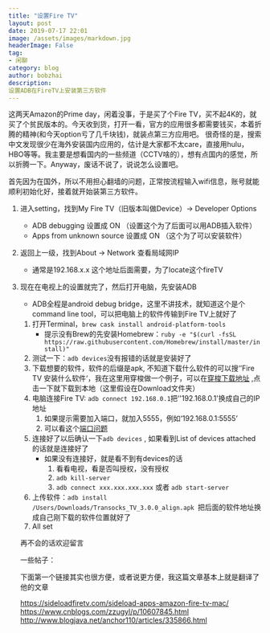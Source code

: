 ```yaml
---
title: "设置Fire TV"
layout: post
date: 2019-07-17 22:01
image: /assets/images/markdown.jpg
headerImage: False
tag:
- 闲聊
category: blog
author: bobzhai
description: 
设置ADB在FireTV上安装第三方软件
---
```


这两天Amazon的Prime day，闲着没事，于是买了个Fire TV，买不起4K的，就买了个贫民版本的。今天收到货，打开一看，官方的应用很多都需要钱买，本着折腾的精神(和今天option亏了几千块钱)，就装点第三方应用吧。
很奇怪的是，搜索中文发现很少在海外安装国内应用的，估计是大家都不太care，直接用hulu，HBO等等。我主要是想看国内的一些频道（CCTV啥的），想有点国内的感觉，所以折腾一下。Anyway，废话不说了，说说怎么设置吧。

首先因为在国外，所以不用担心翻墙的问题，正常按流程输入wifi信息，账号就能顺利初始化好，接着就开始装第三方软件。

1. 进入setting，找到My Fire TV（旧版本叫做Device）-> Developer Options
   * ADB debugging 设置成 ON （设置这个为了后面可以用ADB插入软件）
   * Apps from unknown source 设置成 ON （这个为了可以安装软件）

2. 返回上一级，找到About -> Network 查看局域网IP

   * 通常是192.168.x.x 这个地址后面需要，为了locate这个fireTV

3. 现在在电视上的设置就完了，然后打开电脑，先安装ADB

   * ADB全程是android debug bridge，这里不讲技术，就知道这个是个command line tool，可以把电脑上的软件传输到Fire TV上就好了

   1. 打开Terminal，`brew cask install android-platform-tools`
      * 提示没有Brew的先安装Homebrew：`ruby -e "$(curl -fsSL https://raw.githubusercontent.com/Homebrew/install/master/install)"`
   2. 测试一下：`adb devices`没有报错的话就是安装好了
   3. 下载想要的软件，软件的后缀是apk, 不知道下载什么软件的可以搜‘’Fire TV 安装什么软件‘，我在这里用穿梭做一个例子，可以在[穿梭下载地址](https://www.transocks.com/tv_wechat.html) ,点击一下就下载到本地（这里假设在Download文件夹）
   4. 电脑连接Fire TV: `adb connect 192.168.0.1`把‘'192.168.0.1'换成自己的IP地址
      1. 如果提示需要加入端口，就加入5555，例如‘192.168.0.1:5555’
      2. 可以看这个[端口问题](https://www.cnblogs.com/zzugyl/p/10607845.html)
   5. 连接好了以后确认一下`adb devices` , 如果看到List of devices attached的话就是连接好了
      * 如果没有连接好，就是看不到有devices的话
        1. 看看电视，看是否叫授权，没有授权
        2. `adb kill-server`
        3. `adb connect xxx.xxx.xxx.xxx` 或者 `adb start-server`
   6. 上传软件：`adb install /Users/Downloads/Transocks_TV_3.0.0_align.apk `把后面的软件地址换成自己刚下载的软件位置就好了
   7. All set

   再不会的话欢迎留言

   一些帖子：

   下面第一个链接其实也很方便，或者说更方便，我这篇文章基本上就是翻译了他的文章

   https://sideloadfiretv.com/sideload-apps-amazon-fire-tv-mac/
   https://www.cnblogs.com/zzugyl/p/10607845.html
   http://www.blogjava.net/anchor110/articles/335866.html

   